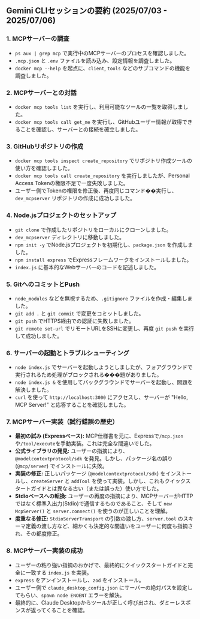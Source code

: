 ## Gemini CLIセッションの要約 (2025/07/03 - 2025/07/06)

### 1. MCPサーバーの調査
- `ps aux | grep mcp` で実行中のMCPサーバーのプロセスを確認しました。
- `.mcp.json` と `.env` ファイルを読み込み、設定情報を調査しました。
- `docker mcp --help` を起点に、`client`, `tools` などのサブコマンドの機能を調査しました。

### 2. MCPサーバーとの対話
- `docker mcp tools list` を実行し、利用可能なツールの一覧を取得しました。
- `docker mcp tools call get_me` を実行し、GitHubユーザー情報が取得できることを確認し、サーバーとの接続を確立しました。

### 3. GitHubリポジトリの作成
- `docker mcp tools inspect create_repository` でリポジトリ作成ツールの使い方を確認しました。
- `docker mcp tools call create_repository` を実行しましたが、Personal Access Tokenの権限不足で一度失敗しました。
- ユーザー側でTokenの権限を修正後、再度同じコマンド��実行し、`dev_mcpserver` リポジトリの作成に成功しました。

### 4. Node.jsプロジェクトのセットアップ
- `git clone` で作成したリポジトリをローカルにクローンしました。
- `dev_mcpserver` ディレクトリに移動しました。
- `npm init -y` でNode.jsプロジェクトを初期化し、`package.json` を作成しました。
- `npm install express` でExpressフレームワークをインストールしました。
- `index.js` に基本的なWebサーバーのコードを記述しました。

### 5. GitへのコミットとPush
- `node_modules` などを無視するため、`.gitignore` ファイルを作成・編集しました。
- `git add .` と `git commit` で変更をコミットしました。
- `git push` でHTTPS経由での認証に失敗しました。
- `git remote set-url` でリモートURLをSSHに変更し、再度 `git push` を実行して成功しました。

### 6. サーバーの起動とトラブルシューティング
- `node index.js` でサーバーを起動しようとしましたが、フォアグラウンドで実行されるため処理がブロックされる���題がありました。
- `node index.js &` を使用してバックグラウンドでサーバーを起動し、問題を解決しました。
- `curl` を使って `http://localhost:3000` にアクセスし、サーバーが "Hello, MCP Server!" と応答することを確認しました。

### 7. MCPサーバー実装（試行錯誤の歴史）
- **最初の試み (Expressベース):** MCP仕様書を元に、Expressで`/mcp.json`や`/tool/execute`を手動実装。これは完全な間違いでした。
- **公式ライブラリの発見:** ユーザーの指摘により、`@modelcontextprotocol/sdk` を発見。しかし、パッケージ名の誤り (`@mcp/server`) でインストールに失敗。
- **実装の修正:** 正しいパッケージ (`@modelcontextprotocol/sdk`) をインストールし、`createServer` と `addTool` を使って実装。しかし、これもクイックスタートガイドとは異なる古い（または誤った）使い方でした。
- **Stdioベースへの転換:** ユーザーの再度の指摘により、MCPサーバーがHTTPではなく標準入出力(Stdio)で通信するものであること、そして `new McpServer()` と `server.connect()` を使うのが正しいことを理解。
- **度重なる修正:** `StdioServerTransport` の引数の渡し方、`server.tool` のスキーマ定義の渡し方など、細かくも決定的な間違いをユーザーに何度も指摘され、その都度修正。

### 8. MCPサーバー実装の成功
- ユーザーの粘り強い指摘のおかげで、最終的にクイックスタートガイドと完全に一致する `index.js` を実装。
- `express` をアンインストールし、`zod` をインストール。
- ユーザー側で `claude_desktop_config.json` にサーバーの絶対パスを設定してもらい、`spawn node ENOENT` エラーを解決。
- 最終的に、Claude Desktopからツールが正しく呼び出され、ダミーレスポンスが返ってくることを確認。
